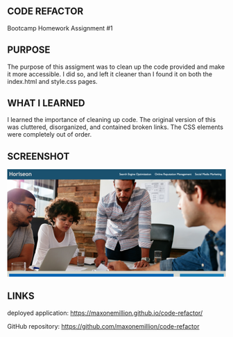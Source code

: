 ## CODE REFACTOR

Bootcamp Homework Assignment #1

## PURPOSE

The purpose of this assigment was to clean up the code provided and make it more accessible. I did so, and left it cleaner than I found it on both the index.html and style.css pages.

## WHAT I LEARNED

I learned the importance of cleaning up code. The original version of this was cluttered, disorganized, and contained broken links. The CSS elements were completely out of order. 

## SCREENSHOT

![project screeshot](assets/images/screenshot.png)

## LINKS

deployed application: https://maxonemillion.github.io/code-refactor/

GitHub repository: https://github.com/maxonemillion/code-refactor

